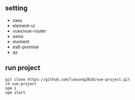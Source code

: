 ## setting
- sass
- element-ui
- vuex/vue-router
- axios
- moment
- es6-promise
- qs

## run project
```
git clone https://github.com/luocong2016/vue-project.git
cd vue-project
npm i
npm start
```
